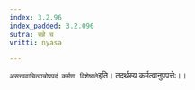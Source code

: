 ```yaml
---
index: 3.2.96
index_padded: 3.2.096
sutra: सहे च
vritti: nyasa

---
```

`असत्त्ववाचित्वान्नोपपदं कर्मणा विशेष्यते`इति। तदर्थस्य कर्मत्वानुपपत्तेः।।